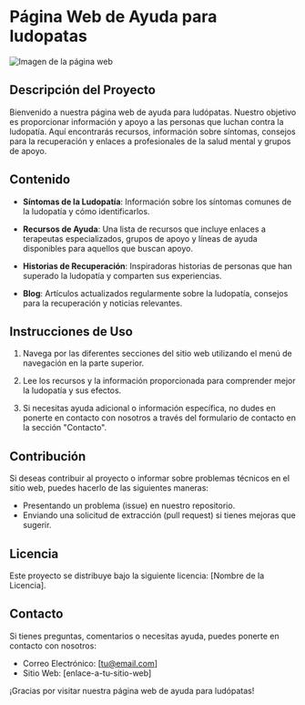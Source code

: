 
# Página Web de Ayuda para ludopatas

![Imagen de la página web]([link-a-la-imagen.png](https://www.guadalsalus.com/images/easyblog_articles/366/soy-ludopata.jpg))

## Descripción del Proyecto

Bienvenido a nuestra página web de ayuda para ludópatas. Nuestro objetivo es proporcionar información y apoyo a las personas que luchan contra la ludopatía. Aquí encontrarás recursos, información sobre síntomas, consejos para la recuperación y enlaces a profesionales de la salud mental y grupos de apoyo.

## Contenido

- **Síntomas de la Ludopatía**: Información sobre los síntomas comunes de la ludopatía y cómo identificarlos.

- **Recursos de Ayuda**: Una lista de recursos que incluye enlaces a terapeutas especializados, grupos de apoyo y líneas de ayuda disponibles para aquellos que buscan apoyo.

- **Historias de Recuperación**: Inspiradoras historias de personas que han superado la ludopatía y comparten sus experiencias.

- **Blog**: Artículos actualizados regularmente sobre la ludopatía, consejos para la recuperación y noticias relevantes.

## Instrucciones de Uso

1. Navega por las diferentes secciones del sitio web utilizando el menú de navegación en la parte superior.

2. Lee los recursos y la información proporcionada para comprender mejor la ludopatía y sus efectos.

3. Si necesitas ayuda adicional o información específica, no dudes en ponerte en contacto con nosotros a través del formulario de contacto en la sección "Contacto".

## Contribución

Si deseas contribuir al proyecto o informar sobre problemas técnicos en el sitio web, puedes hacerlo de las siguientes maneras:

- Presentando un problema (issue) en nuestro repositorio.
- Enviando una solicitud de extracción (pull request) si tienes mejoras que sugerir.

## Licencia

Este proyecto se distribuye bajo la siguiente licencia: [Nombre de la Licencia].

## Contacto

Si tienes preguntas, comentarios o necesitas ayuda, puedes ponerte en contacto con nosotros:

- Correo Electrónico: [tu@email.com]
- Sitio Web: [enlace-a-tu-sitio-web]

¡Gracias por visitar nuestra página web de ayuda para ludópatas!

